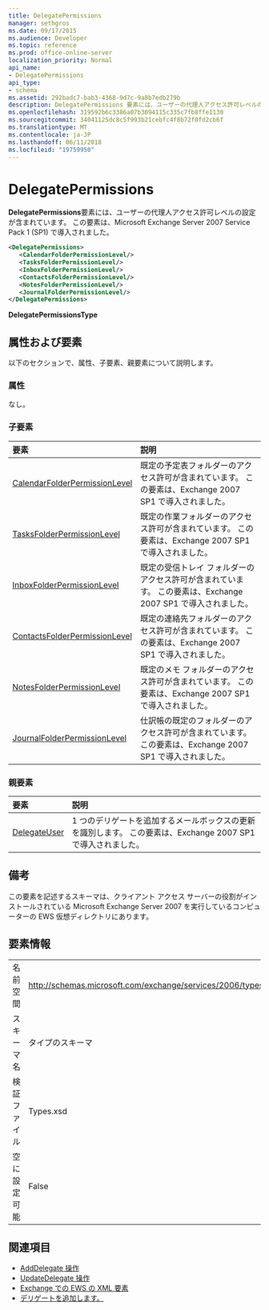 ```yaml
---
title: DelegatePermissions
manager: sethgros
ms.date: 09/17/2015
ms.audience: Developer
ms.topic: reference
ms.prod: office-online-server
localization_priority: Normal
api_name:
- DelegatePermissions
api_type:
- schema
ms.assetid: 292badc7-bab3-4368-9d7c-9a8b7edb279b
description: DelegatePermissions 要素には、ユーザーの代理人アクセス許可レベルの設定が含まれています。 この要素は、Microsoft Exchange Server 2007 Service Pack 1 (SP1) で導入されました。
ms.openlocfilehash: 319592b6c3386a07b3094115c335c7fb8ffe1130
ms.sourcegitcommit: 34041125dc8c5f993b21cebfc4f8b72f0fd2cb6f
ms.translationtype: MT
ms.contentlocale: ja-JP
ms.lasthandoff: 06/11/2018
ms.locfileid: "19759950"
---
```

# <a name="delegatepermissions"></a>DelegatePermissions

**DelegatePermissions**要素には、ユーザーの代理人アクセス許可レベルの設定が含まれています。 この要素は、Microsoft Exchange Server 2007 Service Pack 1 (SP1) で導入されました。 
  
```xml
<DelegatePermissions>
   <CalendarFolderPermissionLevel/>
   <TasksFolderPermissionLevel/>
   <InboxFolderPermissionLevel/>
   <ContactsFolderPermissionLevel/>
   <NotesFolderPermissionLevel/>
   <JournalFolderPermissionLevel/>
</DelegatePermissions>
```

**DelegatePermissionsType**

## <a name="attributes-and-elements"></a>属性および要素

以下のセクションで、属性、子要素、親要素について説明します。
  
### <a name="attributes"></a>属性

なし。
  
### <a name="child-elements"></a>子要素

|**要素**|**説明**|
|:-----|:-----|
|[CalendarFolderPermissionLevel](calendarfolderpermissionlevel.md) <br/> |既定の予定表フォルダーのアクセス許可が含まれています。 この要素は、Exchange 2007 SP1 で導入されました。  <br/> |
|[TasksFolderPermissionLevel](tasksfolderpermissionlevel.md) <br/> |既定の作業フォルダーのアクセス許可が含まれています。 この要素は、Exchange 2007 SP1 で導入されました。  <br/> |
|[InboxFolderPermissionLevel](inboxfolderpermissionlevel.md) <br/> |既定の受信トレイ フォルダーのアクセス許可が含まれています。 この要素は、Exchange 2007 SP1 で導入されました。  <br/> |
|[ContactsFolderPermissionLevel](contactsfolderpermissionlevel.md) <br/> |既定の連絡先フォルダーのアクセス許可が含まれています。 この要素は、Exchange 2007 SP1 で導入されました。  <br/> |
|[NotesFolderPermissionLevel](notesfolderpermissionlevel.md) <br/> |既定のメモ フォルダーのアクセス許可が含まれています。 この要素は、Exchange 2007 SP1 で導入されました。  <br/> |
|[JournalFolderPermissionLevel](journalfolderpermissionlevel.md) <br/> |仕訳帳の既定のフォルダーのアクセス許可が含まれています。 この要素は、Exchange 2007 SP1 で導入されました。  <br/> |
   
### <a name="parent-elements"></a>親要素

|**要素**|**説明**|
|:-----|:-----|
|[DelegateUser](delegateuser.md) <br/> |1 つのデリゲートを追加するメールボックスの更新を識別します。 この要素は、Exchange 2007 SP1 で導入されました。  <br/> |
   
## <a name="remarks"></a>備考

この要素を記述するスキーマは、クライアント アクセス サーバーの役割がインストールされている Microsoft Exchange Server 2007 を実行しているコンピューターの EWS 仮想ディレクトリにあります。
  
## <a name="element-information"></a>要素情報

|||
|:-----|:-----|
|名前空間  <br/> |http://schemas.microsoft.com/exchange/services/2006/types  <br/> |
|スキーマ名  <br/> |タイプのスキーマ  <br/> |
|検証ファイル  <br/> |Types.xsd  <br/> |
|空に設定可能  <br/> |False  <br/> |
   
## <a name="see-also"></a>関連項目

- [AddDelegate 操作](adddelegate-operation.md) 
- [UpdateDelegate 操作](updatedelegate-operation.md)
- [Exchange での EWS の XML 要素](ews-xml-elements-in-exchange.md)
- [デリゲートを追加します。](http://msdn.microsoft.com/library/3a744150-66a3-4a13-9433-793603ba5038%28Office.15%29.aspx)

